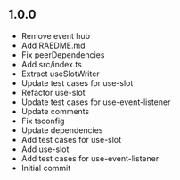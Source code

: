 ## 1.0.0

- Remove event hub
- Add RAEDME.md
- Fix peerDependencies
- Add src/index.ts
- Extract useSlotWriter
- Update test cases for use-slot
- Refactor use-slot
- Update test cases for use-event-listener
- Update comments
- Fix tsconfig
- Update dependencies
- Add test cases for use-slot
- Add use-slot
- Add test cases for use-event-listener
- Initial commit
